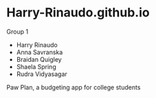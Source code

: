 # Harry-Rinaudo.github.io

Group 1

- Harry Rinaudo
- Anna Savranska 
- Braidan Quigley
- Shaela Spring
- Rudra Vidyasagar

Paw Plan, a budgeting app for college students